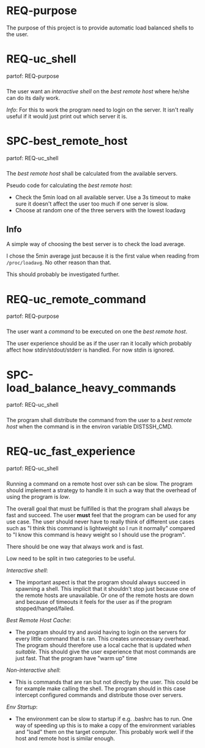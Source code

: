 # REQ-purpose

The purpose of this project is to provide automatic load balanced shells to the user.

# REQ-uc_shell
partof: REQ-purpose
###

The user want an *interactive shell* on the *best remote host* where he/she can do its daily work.

*Info*: For this to work the program need to login on the server. It isn't really useful if it would just print out which server it is.

# SPC-best_remote_host
partof: REQ-uc_shell
###

The *best remote host* shall be calculated from the available servers.

Pseudo code for calculating the *best remote host*:
 * Check the 5min load on all available server.
   Use a 3s timeout to make sure it doesn't affect the user too much if one server is slow.
 * Choose at random one of the three servers with the lowest loadavg

## Info
A simple way of choosing the best server is to check the load average.

I chose the 5min average just because it is the first value when reading from `/proc/loadavg`.
No other reason than that.

This should probably be investigated further.

# REQ-uc_remote_command
partof: REQ-purpose
###

The user want a *command* to be executed on one the *best remote host*.

The user experience should be as if the user ran it locally which probably affect how stdin/stdout/stderr is handled.
For now stdin is ignored.

# SPC-load_balance_heavy_commands
partof: REQ-uc_shell
###

The program shall distribute the command from the user to a *best remote host* when the command is in the environ variable DISTSSH_CMD.

# REQ-uc_fast_experience
partof: REQ-uc_shell
###

Running a command on a remote host over ssh can be slow. The program should implement a strategy to handle it in such a way that the overhead of using the program is *low*.

The overall goal that must be fulfilled is that the program shall always be fast and succeed. The user **must** feel that the program can be used for any use case.
The user should never have to really think of different use cases such as "I think this command is lightweight so I run it normally" compared to "I know this command is heavy weight so I should use the program".

There should be one way that always work and is fast.

Low need to be split in two categories to be useful.

*Interactive shell*:
 * The important aspect is that the program should always succeed in spawning a shell.
   This implicit that it shouldn't stop just because one of the remote hosts are unavailable.
   Or one of the remote hosts are down and because of timeouts it feels for the user as if the program stopped/hanged/failed.

*Best Remote Host Cache*:
 * The program should try and avoid having to login on the servers for every little command that is ran.
   This creates unnecessary overhead.
   The program should therefore use a local cache that is updated *when suitable*.
   This should give the user experience that most commands are just fast.
   That the program have "warm up" time

*Non-interactive shell*:
 * This is commands that are ran but not directly by the user.
   This could be for example make calling the shell.
   The program should in this case intercept configured commands and distribute those over servers.

*Env Startup*:
 * The environment can be slow to startup if e.g. .bashrc has to run.
   One way of speeding up this is to make a copy of the environment variables and "load" them on the target computer.
   This probably work well if the host and remote host is similar enough.
